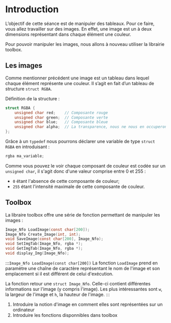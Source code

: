 # Introduction

L’objectif de cette séance est de manipuler des tableaux. Pour ce faire, vous allez travailler sur des images. En effet, une image est un  à deux dimensions représentant dans chaque élément une couleur.

Pour pouvoir manipuler les images, nous allons à nouveau utiliser la librairie toolbox.

## Les images

Comme mentionner précédent une image est un tableau dans lequel chaque élément représente une couleur.
Il s’agit en fait d’un tableau de structure  `struct RGBA`.

Définition de la structure : 
```c
struct RGBA {
    unsigned char red;    // Composante rouge
    unsigned char green;  // Composante verte
    unsigned char blue;   // Composante bleue
    unsigned char alpha;  // La transparence, nous ne nous en occuperont pas
};
```
Grâce à un `typedef` nous pourrons déclarer une variable de type `struct RGBA` en introduisant :
```c
rgba ma_variable;
```

Comme vous pouvez le voir chaque composant de couleur est codée sur un `unsigned char`, il s'agit donc d'une valeur comprise entre 0 et 255 :
- `0` étant l'absence de cette composante de couleur;
- `255` étant l'intensité maximale de cette composante de couleur.

## Toolbox

La libraire toolbox offre une série de fonction permettant de manipuler les images :
```c
Image_Nfo LoadImage(const char[200]);
Image_Nfo Create_Image(int, int);
void SaveImage(const char[200], Image_Nfo);
void SetImgTab(Image_Nfo, rgba *);
void GetImgTab(Image_Nfo, rgba *);
void display_Img(Image_Nfo);
```

:::`Image_Nfo LoadImage(const char[200])`
La fonction `LoadImage` prend en paramètre une chaîne de caractère représentant le nom de l'image et son emplacement si il est différent de celui d'exécution.

La fonction retour une `struct Image_Nfo`. Celle-ci contient différentes informations sur l'image (y compris l'image). Les plus intéressantes sont `w`, la largeur de l'image et `h`, la hauteur de l'image.
:::

1. Introduire la notion d'image en comment elles sont représentées sur un ordinateur
1. Introduire les fonctions disponnibles dans toolbox